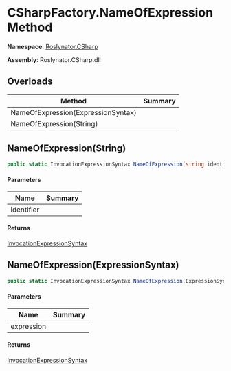 # CSharpFactory\.NameOfExpression Method

**Namespace**: [Roslynator.CSharp](../../README.md)

**Assembly**: Roslynator\.CSharp\.dll

## Overloads

| Method | Summary |
| ------ | ------- |
| NameOfExpression\(ExpressionSyntax\) | |
| NameOfExpression\(String\) | |

## NameOfExpression\(String\)

```csharp
public static InvocationExpressionSyntax NameOfExpression(string identifier)
```

#### Parameters

| Name | Summary |
| ---- | ------- |
| identifier | |

#### Returns

[InvocationExpressionSyntax](https://docs.microsoft.com/en-us/dotnet/api/microsoft.codeanalysis.csharp.syntax.invocationexpressionsyntax)

## NameOfExpression\(ExpressionSyntax\)

```csharp
public static InvocationExpressionSyntax NameOfExpression(ExpressionSyntax expression)
```

#### Parameters

| Name | Summary |
| ---- | ------- |
| expression | |

#### Returns

[InvocationExpressionSyntax](https://docs.microsoft.com/en-us/dotnet/api/microsoft.codeanalysis.csharp.syntax.invocationexpressionsyntax)


